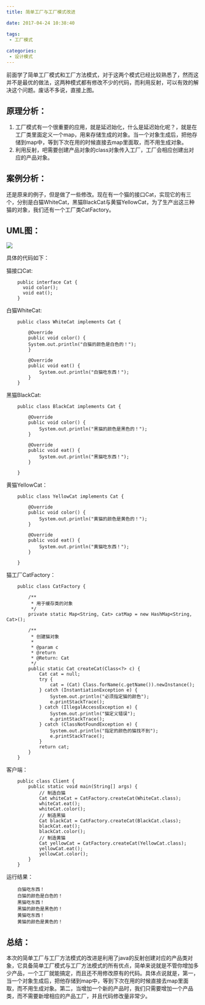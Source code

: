 ```yaml
---
title: 简单工厂与工厂模式改进

date: 2017-04-24 10:38:40

tags: 
 - 工厂模式
 
categories: 
 - 设计模式 
---
```

前面学了简单工厂模式和工厂方法模式，对于这两个模式已经比较熟悉了，然而这并不是最优的做法，这两种模式都有修改不少的代码，而利用反射，可以有效的解决这个问题。废话不多说，直接上图。


## **原理分析：** ##

1. 工厂模式有一个很重要的应用，就是延迟始化，什么是延迟始化呢？，就是在工厂类里面定义一个map，用来存储生成的对象。当一个对象生成后，把他存储到map中，等到下次在用的时候直接去map里面取，而不用生成对象。
2. 利用反射，吧需要创建产品对象的class对象传入工厂，工厂会相应创建出对应的产品对象。

## **案例分析：** ##
还是原来的例子，但是做了一些修改。现在有一个猫的接口Cat，实现它的有三个，分别是白猫WhiteCat，黑猫BlackCat与黄猫YellowCat，为了生产出这三种猫的对象，我们还有一个工厂类CatFactory。

## **UML图：** ##

![](http://ops0jcxr8.bkt.clouddn.com/%E5%B7%A5%E5%8E%82%E6%A8%A1%E5%BC%8F%E6%94%B9%E8%BF%9B.png)

具体的代码如下：

猫接口Cat:

	    public interface Cat {
	      void color();
	      void eat();
	    }

白猫WhiteCat:
	
	    public class WhiteCat implements Cat {
	
			@Override
			public void color() {
		    System.out.println("白猫的颜色是白色的！");
			}
	
			@Override
			public void eat() {
				System.out.println("白猫吃东西！");
			}
	    }
黑猫BlackCat:

	    public class BlackCat implements Cat {
	
			@Override
			public void color() {
				System.out.println("黑猫的颜色是黑色的！");
			}
	
			@Override
			public void eat() {
				System.out.println("黑猫吃东西！");
			}
	
	    }
黄猫YellowCat：

	    public class YellowCat implements Cat {
	
			@Override
			public void color() {
				System.out.println("黄猫的颜色是黄色的！");
			}
	
			@Override
			public void eat() {
				System.out.println("黄猫吃东西！");
			}
	
	    }

猫工厂CatFactory：


	    public class CatFactory {

		    /**
			 * 用于缓存类的对象
			 */
			private static Map<String, Cat> catMap = new HashMap<String, Cat>();

			/**
			 * 创建猫对象
			 * 
			 * @param c
			 * @return
			 * @Return: Cat
			 */
			public static Cat createCat(Class<?> c) {
				Cat cat = null;
				try {
					cat = (Cat) Class.forName(c.getName()).newInstance();
				} catch (InstantiationException e) {
					System.out.println("必须指定猫的颜色");
					e.printStackTrace();
				} catch (IllegalAccessException e) {
					System.out.println("猫定义错误");
					e.printStackTrace();
				} catch (ClassNotFoundException e) {
					System.out.println("指定的颜色的猫找不到");
					e.printStackTrace();
				}
				return cat;
			}
	    }

客户端：

	    public class Client {
			public static void main(String[] args) {
				// 制造白猫
				Cat whiteCat = CatFactory.createCat(WhiteCat.class);
				whiteCat.eat();
				whiteCat.color();
				// 制造黑猫
				Cat blackCat = CatFactory.createCat(BlackCat.class);
				blackCat.eat();
				blackCat.color();
				// 制造黄猫
				Cat yellowCat = CatFactory.createCat(YellowCat.class);
				yellowCat.eat();
				yellowCat.color();
			}
	    }
 
运行结果：

	    白猫吃东西！
	    白猫的颜色是白色的！
	    黑猫吃东西！
	    黑猫的颜色是黑色的！
	    黄猫吃东西！
	    黄猫的颜色是黄色的！

## **总结：** ##

本次的简单工厂与工厂方法模式的改进是利用了java的反射创建对应的产品类对象，它具备简单工厂模式与工厂方法模式的所有优点，简单来说就是不管你增加多少产品，一个工厂就能搞定，而且还不用修改原有的代码。具体点说就是，第一，当一个对象生成后，把他存储到map中，等到下次在用的时候直接去map里面取，而不用生成对象。第二，当增加一个新的产品时，我们只需要增加一个产品类，而不需要新增相应的产品工厂，并且代码修改量非常少。


